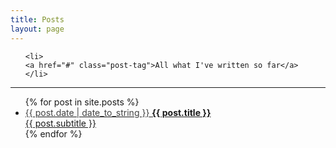 ```yaml
---
title: Posts
layout: page
---
```


<div class="tags-expo">
  <ul class="pager main-pager">
    
    <li>
    <a href="#" class="post-tag">All what I've written so far</a>
    </li>
    
  </ul>
  <hr/>
  <div class="tags-expo-section">
    <ul class="tags-expo-posts">
      {% for post in site.posts %}
      <li>
        <a class="post-title" href="{{ site.baseurl }}{{ post.url }}">
          <span style="color: #404040;">{{ post.date | date_to_string }}</span>
          <strong>{{ post.title }}</strong><br>{{ post.subtitle }}
        </a>
      </li>
      {% endfor %}
    </ul>
  </div>
</div>
